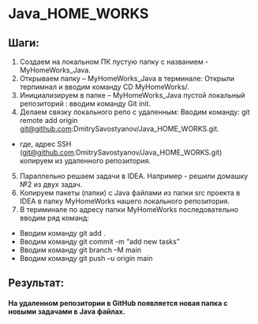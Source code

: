 # Java_HOME_WORKS
## Шаги: 
1)	 Создаем на локальном ПК пустую папку с названием - MyHomeWorks_Java.
2)	Открываем папку – MyHomeWorks_Java в терминале: Открыли терпимнал и вводим команду CD MyHomeWorks/.
3)	Инициализируем  в папке – MyHomeWorks_Java пустой локальный репозиторий : вводим  команду Git init.
4)	Делаем связку локального репо с удаленным: Вводим команду:
   git remote add origin git@github.com:DmitrySavostyanov/Java_HOME_WORKS.git.
* где, адрес SSH (git@github.com:DmitrySavostyanov/Java_HOME_WORKS.git) копируем из удаленного репозитория.

5)	Параллельно решаем задачи в IDEA. Например - решили домашку №2 из двух задач. 
6)	Копируем пакеты (папки) с Java файлами  из папки src проекта в IDEA в папку MyHomeWorks нашего локального репозитория.
7)	В териминале по адресу папки MyHomeWorks последовательно вводим ряд команд:
 - Вводим команду  git add  .
 - Вводим команду git commit  -m “add new tasks”
 - Вводим команду git branch –M main
 - Вводим команду git push –u origin main
## Результат: 
#### На удаленном репозитории в GitHub появляется новая папка с новыми задачами в Java файлах.
